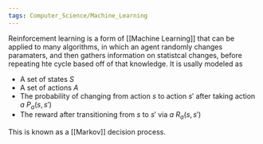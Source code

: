 ```yaml
---
tags: Computer_Science/Machine_Learning
---
```


Reinforcement learning is a form of [[Machine Learning]] that can be applied to many algorithms, in which an agent randomly changes paramaters, and then gathers information on statistcal changes, before repeating hte cycle based off of that knowledge. It is usally modeled as

* A set of states $S$
* A set of actions $A$
* The probability of changing from action $s$ to action $s'$ after taking action $a$ $P_{a}(s,s')$
* The reward after transitioning from $s$ to $s'$ via $a$ $R_{a}(s,s')$

This is known as a [[Markov]] decision process. 